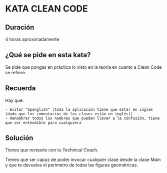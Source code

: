 # KATA CLEAN CODE

## Duración

4 horas aproximadamente

## ¿Qué se pide en esta kata?

Se pide que pongas en práctica lo visto en la teoría en cuanto a Clean Code se refiere.

## Recuerda

Hay que:

    - Evitar "Spanglish" (toda la aplicación tiene que estar en inglés (dado que los comentarios de las clases están en inglés))
    - Renombrar todos los nombres que puedan llevar a la confusión, tiene que ser entendible para cualquiera

## Solución

Tienes que revisarlo con tu Technical Coach.

Tienes que ser capaz de poder invocar cualquier clase desde la clase Main y que te devuelva el perímetro de todas las
figuras geométricas. 